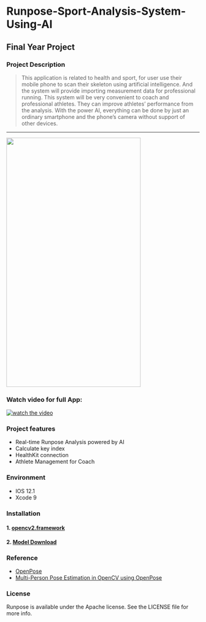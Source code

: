 # Runpose-Sport-Analysis-System-Using-AI
## Final Year Project

### Project Description
> This application is related to health and  sport, for user use their mobile phone to scan their skeleton using artificial intelligence. And the system will provide importing measurement data for professional running. This system will be very convenient to coach and professional athletes. They can improve athletes’ performance from the analysis. With the power AI, everything can be done by just an ordinary smartphone and the phone’s camera without support of other devices.<br />
---------------------------------------------------------------------------
<img src="https://github.com/chenxuchu2081/Runpose---Sport-Analysis-System-Using-AI/blob/master/runpose.gif" width="350" height="650" /><br/>

### Watch video for full App:
[![watch the video](https://i.ya-webdesign.com/images/youtube-logo-2016-png.png)](https://www.youtube.com/watch?v=QXy6mvAN7FY&feature=youtu.be)

### Project features
* Real-time Runpose Analysis powered by AI
* Calculate key index
* HealthKit connection
* Athlete Management for Coach

### Environment
- IOS 12.1
- Xcode 9

### Installation
#### 1. [opencv2.framework ](https://opencv.org/releases/)
#### 2. [Model Download](https://s3-ap-northeast-1.amazonaws.com/swiftopenpose/MobileOpenPose.mlmodel)  <br />


### Reference
- [OpenPose](https://github.com/CMU-Perceptual-Computing-Lab/openpose)
- [Multi-Person Pose Estimation in OpenCV using OpenPose](https://www.learnopencv.com/multi-person-pose-estimation-in-opencv-using-openpose/)

### License
 Runpose is available under the Apache license. See the LICENSE file for more info.
